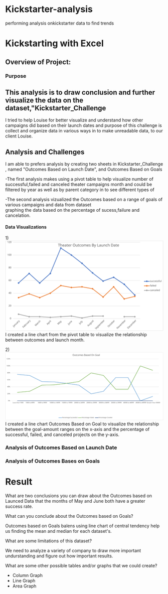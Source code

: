 # Kickstarter-analysis
performing analysis onkickstarter data to find trends
# Kickstarting with Excel

## Overview of Project:

### Purpose

   This analysis is to draw conclusion and further visualize the data on the dataset,\"Kickstarter_Challenge
   --
   I tried to help Louise for better visualize and understand how other campaigns did based on their launch dates and purpose of
   this challenge is collect and organize data in various ways in  to make unreadable data, to our client Louise.
   
 ## Analysis and Challenges
    
 I am able to prefers analysis by creating two sheets in Kickstarter_Challenge , named "Outcomes Based on Launch Date",
 and Outcomes Based on Goals
  
  -The first analysis makes using a pivot table to help visualize number of successful,failed and canceled theater campaigns
  month and could be filtered by year as well as by parent category in  to see different types of
 
  -The second analysis vizualized the Outcomes based on a range of goals of various campaigns and data from dataset  
  graphing the data based on the percentage of sucess,failure and cancelation.
            
  #### Data Visualizations
  1)![Theather_Outcomes_Vs_Launch](Theater_outcomes_vs_launch.png.svg)
  I created a line chart from the pivot table to visualize the relationship between outcomes and launch month.
  
  2)![Outcomes Bases on Goals](Outcomes_based_vs_goal.png.svg)
  I created a line chart Outcomes Based on Goal to visualize the relationship between the goal-amount ranges on the x-axis and the percentage of successful, failed, and canceled projects on the y-axis.
               
   ### Analysis of Outcomes Based on Launch Date
   
       
   ### Analysis of Outcomes Bases on Goals
       
       
   # Result
   What are two conclusions you can draw about the Outcomes based on Launced
       Data that the months of May and June both have a greater success rate.
       
   What can you conclude about the Outcomes based on Goals?
   
   Outcomes based on Goals balens using line chart of central tendency help us finding the mean and median for each dataset's.
       
   What are some limitations of this dataset?
   
   We need to analyze a variety of company to draw more important undurstanding and figure out how important results.
       
  What are some other possible tables and/or graphs that we could create?
   - Column Graph
   - Line Graph
   - Area Graph
 
